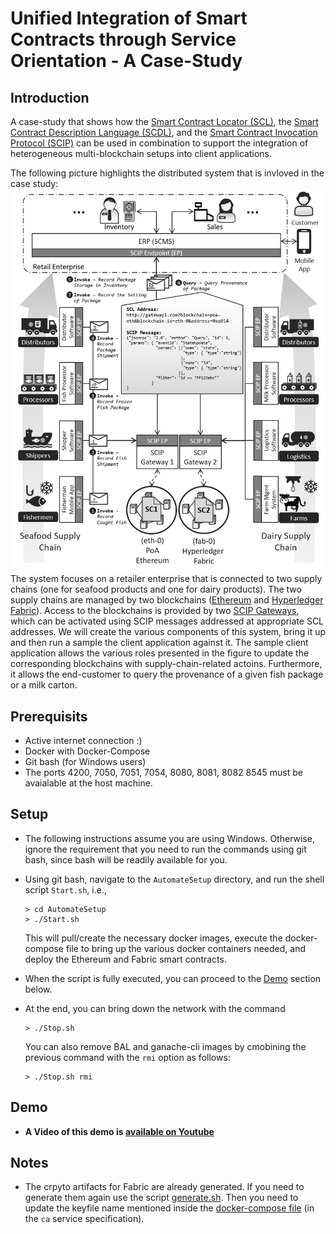 # Unified Integration of Smart Contracts through Service Orientation - A Case-Study

## Introduction

A case-study that shows how the [Smart Contract Locator (SCL)](https://github.com/ghareeb-falazi/scl), the [Smart Contract Description Language (SCDL)](https://github.com/floriandanielit/scdl), and the [Smart Contract Invocation Protocol (SCIP)](https://github.com/lampajr/scip) can be used in combination to support the integration of heterogeneous multi-blockchain setups into client applications.

The following picture highlights the distributed system that is invloved in the case study:
![Arch.png](Arch.png)
The system focuses on a retailer enterprise that is connected to two supply chains (one for seafood products and one for dairy products).
The two supply chains are managed by two blockchains ([Ethereum](https://ethereum.org/) and [Hyperledger Fabric](https://www.hyperledger.org/projects/fabric)).
Access to the blockchains is provided by two [SCIP Gateways](https://github.com/ghareeb-falazi/BlockchainAccessLayer), which can be activated using SCIP messages addressed at appropriate SCL addresses.
We will create the various components of this system, bring it up and then run a sample the client application against it.
The sample client application allows the various roles presented in the figure to update the corresponding blockchains with supply-chain-related actoins.
Furthermore, it allows the end-customer to query the provenance of a given fish package or a milk carton.

## Prerequisits

- Active internet connection :)
- Docker with Docker-Compose
- Git bash (for Windows users)
- The ports 4200, 7050, 7051, 7054, 8080, 8081, 8082 8545 must be avaialable at the host machine.

## Setup

- The following instructions assume you are using Windows. Otherwise, ignore the requirement that you need to run the commands using git bash, since bash will be readily available for you.
- Using git bash, navigate to the `AutomateSetup` directory, and run the shell script `Start.sh`, i.e., 
  ```
  > cd AutomateSetup
  > ./Start.sh
  ```
   This will pull/create the necessary docker images, execute the docker-compose file to bring up the various docker containers needed, and deploy the Ethereum and Fabric smart contracts.
- When the script is fully executed, you can proceed to the [Demo](#demo) section below.
- At the end, you can bring down the network with the command 

  ```
  > ./Stop.sh
  ```

  You can also remove BAL and ganache-cli images by cmobining the previous command with the `rmi` option as follows:
  
  ```
  > ./Stop.sh rmi
  ``` 
 
## Demo

- __A Video of this demo is [available on Youtube]()__

## Notes

- The crpyto artifacts for Fabric are already generated. If you need to generate them again use the script [generate.sh](./AutomateSetup/fabric/_defaults-generation/generate.sh). Then you need to update the keyfile name mentioned inside the [docker-compose file](./AutomateSetup/docker-compose.yml) (in the `ca` service specification).
